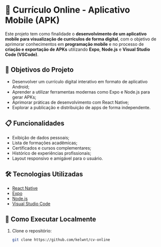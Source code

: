 # 📱 Currículo Online - Aplicativo Mobile (APK)

Este projeto tem como finalidade o **desenvolvimento de um aplicativo mobile para visualização de currículos de forma digital**, com o objetivo de aprimorar conhecimentos em **programação mobile** e no processo de **criação e exportação de APKs** utilizando **Expo**, **Node.js** e **Visual Studio Code (VSCode)**.

## 🧠 Objetivos do Projeto

- Desenvolver um currículo digital interativo em formato de aplicativo Android;
- Aprender a utilizar ferramentas modernas como Expo e Node.js para gerar APKs;
- Aprimorar práticas de desenvolvimento com React Native;
- Explorar a publicação e distribuição de apps de forma independente.

## 📋 Funcionalidades

- Exibição de dados pessoais;
- Lista de formações acadêmicas;
- Certificados e cursos complementares;
- Histórico de experiências profissionais;
- Layout responsivo e amigável para o usuário.

## 🛠️ Tecnologias Utilizadas

- [React Native](https://reactnative.dev/)
- [Expo](https://expo.dev/)
- [Node.js](https://nodejs.org/)
- [Visual Studio Code](https://code.visualstudio.com/)

## 🚀 Como Executar Localmente

1. Clone o repositório:
   ```bash
   git clone https://github.com/kelwnt/cv-online
  
